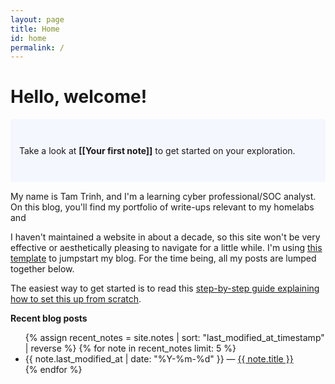 ```yaml
---
layout: page
title: Home
id: home
permalink: /
---
```


# Hello, welcome!

<p style="padding: 3em 1em; background: #f5f7ff; border-radius: 4px;">
  Take a look at <span style="font-weight: bold">[[Your first note]]</span> to get started on your exploration.
</p>

My name is Tam Trinh, and I'm a learning cyber professional/SOC analyst. On this blog, you'll find my portfolio of write-ups relevant to my homelabs and 

I haven't maintained a website in about a decade, so this site won't be very effective or aesthetically pleasing to navigate for a little while. I'm using [this template](https://github.com/maximevaillancourt/digital-garden-jekyll-template) to jumpstart my blog. For the time being, all my posts are lumped together below.

The easiest way to get started is to read this [step-by-step guide explaining how to set this up from scratch](https://maximevaillancourt.com/blog/setting-up-your-own-digital-garden-with-jekyll).

<strong>Recent blog posts</strong>

<ul>
  {% assign recent_notes = site.notes | sort: "last_modified_at_timestamp" | reverse %}
  {% for note in recent_notes limit: 5 %}
    <li>
      {{ note.last_modified_at | date: "%Y-%m-%d" }} — <a class="internal-link" href="{{ site.baseurl }}{{ note.url }}">{{ note.title }}</a>
    </li>
  {% endfor %}
</ul>

<style>
  .wrapper {
    max-width: 46em;
  }
</style>
